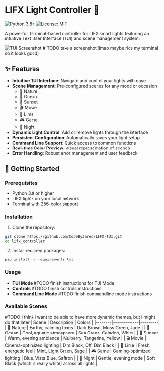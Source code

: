 # LIFX Light Controller 🌈
[![Python 3.8+](https://img.shields.io/badge/python-3.8+-blue.svg)](https://www.python.org/downloads/)
[![License: MIT](https://img.shields.io/badge/License-MIT-yellow.svg)](https://opensource.org/licenses/MIT)

A powerful, terminal-based controller for LIFX smart lights featuring an intuitive Text User Interface (TUI) and scene management system.

![TUI Screenshot](screenshot.png) # TODO take a screenshot (lmao maybe rice my terminal so it looks good)

## ✨ Features

- **Intuitive TUI Interface**: Navigate and control your lights with ease
- **Scene Management**: Pre-configured scenes for any mood or occasion
  - 🌿 Nature
  - 🌊 Ocean
  - 🌅 Sunset
  - 🎬 Movie
  - 🍋 Lime
  - 🎮 Game
  - 🌙 Night
- **Dynamic Light Control**: Add or remove lights through the interface
- **Persistent Configuration**: Automatically saves your light setup
- **Command Line Support**: Quick access to common functions
- **Real-time Color Preview**: Visual representation of scenes
- **Error Handling**: Robust error management and user feedback

## 🚀 Getting Started

### Prerequisites

- Python 3.8 or higher
- LIFX lights on your local network
- Terminal with 256-color support

### Installation

1. Clone the repository:
```bash
git clone https://github.com/CodeByJared/LIFX-TUI.git
cd lifx_controller
```

2. Install required packages:
```bash
pip install -r requirements.txt
```

### Usage
- **TUI Mode**
#TODO finish instructions for TUI Mode
- **Controls**
#TODO finish controls instructions 
- **Command Line Mode**
#TODO finish commandline mode instructions
### Available Scenes
#TODO I think i want to be able to have more dynamic themes, but i might do that later
| Scene | Description | Colors |
|--------|-------------|---------|
| 🌿 Nature | Earthy, calming tones | Dark Brown, Moss Green, Jade |
| 🌊 Ocean | Cool, aquatic atmosphere | Sea Green, Celadon, White |
| 🌅 Sunset | Warm, evening ambiance | Mulberry, Tangerine, Yellow |
| 🎬 Movie | Cinema-optimized lighting | Dim Black, Off, Dim Black |
| 🍋 Lime | Fresh, energetic feel | Mint, Light Green, Sage |
| 🎮 Game | Gaming-optimized lighting | Blue, Vista Blue, Saffron |
| 🌙 Night | Gentle, evening mode | Soft Black (which is really white) across all lights |